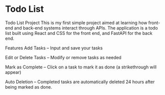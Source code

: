 # Todo List
Todo List Project
This is my first simple project aimed at learning how front-end and back-end systems interact through APIs. The application is a todo list built using React and CSS for the front end, and FastAPI for the back end.

Features
Add Tasks – Input and save your tasks

Edit or Delete Tasks – Modify or remove tasks as needed

Mark as Complete – Click on a task to mark it as done (a strikethrough will appear)

Auto Deletion – Completed tasks are automatically deleted 24 hours after being marked as done.
